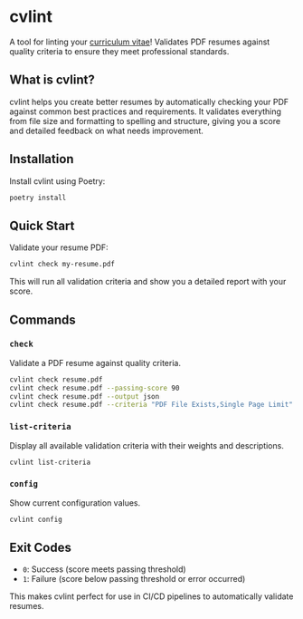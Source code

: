 # cvlint

A tool for linting your [curriculum vitae](https://en.wikipedia.org/wiki/Curriculum_vitae)! Validates PDF resumes against quality criteria to ensure they meet professional standards.

## What is cvlint?

cvlint helps you create better resumes by automatically checking your PDF against common best practices and requirements. It validates everything from file size and formatting to spelling and structure, giving you a score and detailed feedback on what needs improvement.

## Installation

Install cvlint using Poetry:

```bash
poetry install
```

## Quick Start

Validate your resume PDF:

```bash
cvlint check my-resume.pdf
```

This will run all validation criteria and show you a detailed report with your score.

## Commands

### `check`

Validate a PDF resume against quality criteria.

```bash
cvlint check resume.pdf
cvlint check resume.pdf --passing-score 90
cvlint check resume.pdf --output json
cvlint check resume.pdf --criteria "PDF File Exists,Single Page Limit"
```

### `list-criteria`

Display all available validation criteria with their weights and descriptions.

```bash
cvlint list-criteria
```

### `config`

Show current configuration values.

```bash
cvlint config
```

## Exit Codes

- `0`: Success (score meets passing threshold)
- `1`: Failure (score below passing threshold or error occurred)

This makes cvlint perfect for use in CI/CD pipelines to automatically validate resumes.

